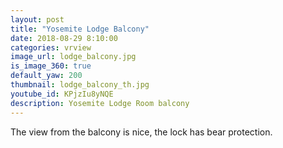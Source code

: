 ```yaml
---
layout: post
title: "Yosemite Lodge Balcony"
date: 2018-08-29 8:10:00
categories: vrview
image_url: lodge_balcony.jpg
is_image_360: true
default_yaw: 200
thumbnail: lodge_balcony_th.jpg
youtube_id: KPjzIu8yNQE
description: Yosemite Lodge Room balcony
---
```

The view from the balcony is nice, the lock has bear protection.
